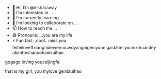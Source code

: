 - 👋 Hi, I’m @elsharaway
- 👀 I’m interested in ...
- 🌱 I’m currently learning ...
- 💞️ I’m looking to collaborate on ...
- 📫 How to reach me ...
- 😄 Pronouns: ...you are my life
- ⚡ Fun fact: .cool..
miss you feifeiloveffxiangnidewenrouwoyangnigeinyounigaidzheliyounixihuandeyutianheshanuohaoizuihao
<!---cool guythe best wishes to yotrymybest,giveyouthebestu
elsharaway/elsharaway is a ✨ special ✨ repository because its `README.md` (this file) appears on your GitHub profile.
You can click the Preview link to take a look at your changes.
--->gogogo loving youcuijingfei
that is my girl, you
mylove
geinizuihao
